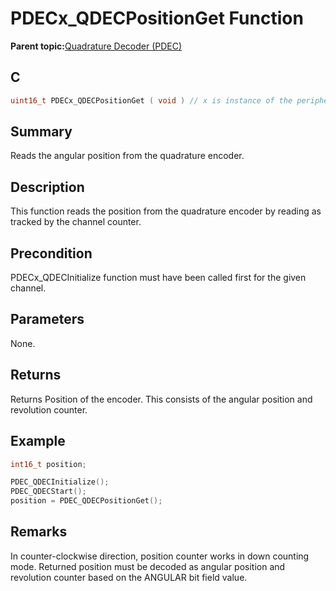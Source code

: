# PDECx\_QDECPositionGet Function

**Parent topic:**[Quadrature Decoder \(PDEC\)](GUID-6A3DDAF4-F27F-43B4-915E-750B2707BF64.md)

## C

```c
uint16_t PDECx_QDECPositionGet ( void ) // x is instance of the peripheral and it is applicable only for devices having multiple instances of the peripheral.
```

## Summary

Reads the angular position from the quadrature encoder.

## Description

This function reads the position from the quadrature encoder by reading as<br />tracked by the channel counter.

## Precondition

PDECx\_QDECInitialize function must have been called first for the given channel.

## Parameters

None.

## Returns

Returns Position of the encoder. This consists of the angular position and revolution counter.

## Example

```c
int16_t position;

PDEC_QDECInitialize();
PDEC_QDECStart();
position = PDEC_QDECPositionGet();
```

## Remarks

In counter-clockwise direction, position counter works in down counting mode. Returned position must be decoded as angular position and revolution counter based on the ANGULAR bit field value.


